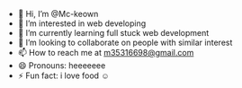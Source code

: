 - 👋 Hi, I’m @Mc-keown
- 👀 I’m interested in web developing
- 🌱 I’m currently learning full stuck web development
- 💞️ I’m looking to collaborate on people with similar interest
- 📫 How to reach me at m35316698@gmail.com
- 😄 Pronouns: heeeeeee
- ⚡ Fun fact: i love food ☺

<!---
Mc-keown/Mc-keown is a ✨ special ✨ repository because its `README.md` (this file) appears on your GitHub profile.
You can click the Preview link to take a look at your changes.
--->

